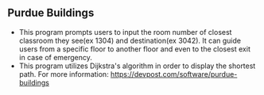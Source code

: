 ## Purdue Buildings
- This program prompts users to input the room number of closest classroom they see(ex 1304) and destination(ex 3042).
It can guide users from a specific floor to another floor and even to the closest exit in case of emergency. 
- This program utilizes Dijkstra's algorithm in order to display the shortest path.
For more information: 
https://devpost.com/software/purdue-buildings



